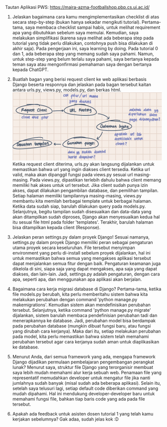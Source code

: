 Tautan Aplikasi PWS: https://maira-azma-footballshop.pbp.cs.ui.ac.id/

1. Jelaskan bagaimana cara kamu mengimplementasikan checklist di atas secara step-by-step (bukan hanya sekadar mengikuti tutorial).
Pertama-tama, saya membaca checklist sampai habis, untuk melihat requirement apa yang dibutuhkan sebelum saya memulai. Kemudian, saya melakukan simplifikasi (karena saya melihat ada beberapa step pada tutorial yang tidak perlu dilakukan, contohnya push bisa dilakukan di akhir saja). Pada pengerjaan ini, saya learning by doing. Pada tutorial 0 dan 1, ada beberapa step yang memang sudah saya pahami. Namun, untuk step-step yang belum terlalu saya pahami, saya bertanya kepada teman saya atau mengonfirmasi pemahaman saya dengan bertanya kepada ChatGPT. 

2. Buatlah bagan yang berisi request client ke web aplikasi berbasis Django beserta responnya dan jelaskan pada bagan tersebut kaitan antara urls.py, views.py, models.py, dan berkas html.
![alt text](image.png)
Ketika request client diterima, urls.py akan langsung dijalankan untuk memastikan bahwa url yang ingin diakses client tersedia. Ketika url valid, maka akan dipanggil fungsi pada views.py sesuai url masing-masing. Pada views.py, dipastikan terlebih dahulu bahwa client memang memiliki hak akses untuk url tersebut. Jika client sudah punya izin akses, dapat dilakukan pengambilan database, dan pemilihan tampilan. Setiap halaman memiliki tampilannya masing-masing, views.py membantu kita memilah berbagai template untuk berbagai halaman. Ketika data sudah siap, barulah dilakukan query pada models.py. Selanjutnya, begitu tampilan sudah disesuaikan dan data-data yang akan ditampilkan sudah diproses, Django akan menyesuaikan kedua hal itu sesuai file html pada folder 'templates'. Terakhir, barulah halaman bisa ditampilkan kepada client (Response).

3. Jelaskan peran settings.py dalam proyek Django!
Sesuai namanya, settings.py dalam proyek Django memiliki peran sebagai pengaturan utama proyek secara keseluruhan. File tersebut menyimpan environment yang perlu di-install sebelum proyek dijalankan, hal ini untuk memastikan bahwa semua yang mengakses aplikasi tersebut dapat menjalankan semua fitur dengan baik. Pengaturan keamanan juga dikelola di sini, siapa saja yang dapat mengakses, apa saja yang dapat diakses, dan lain-lain. Jadi, settings.py adalah pengaturan, dengan cara apa, seperti apa, dan menggunakan apa aplikasi akan berjalan. 

4. Bagaimana cara kerja migrasi database di Django?
Pertama-tama, ketika file models.py berubah, kita perlu memberitahu sistem bahwa kita melakukan perubahan dengan command 'python manage.py makemigrations'. Kemudian sistem akan mendefinisikan perubahan tersebut. Selanjutnya, ketika command 'python manage.py migrate' dijalankan, sistem barulah membaca pendefinisian perubahan tadi dan menerapkannya ke database. Jadi, perubahan model bisa berdampak pada perubahan database (mungkin dibuat fungsi baru, atau fungsi yang dirubah cara kerjanya). Maka dari itu, setiap melakukan perubahan pada model, kita perlu memastikan bahwa sistem telah memahami perubahan tersebut agar cara kerjanya sudah aman untuk diaplikasikan ke database.

5. Menurut Anda, dari semua framework yang ada, mengapa framework Django dijadikan permulaan pembelajaran pengembangan perangkat lunak?
Menurut saya, struktur file Django yang terorganisir membuat saya lebih mudah memahami alur kerja sebuah web. Penamaan file yang representatif memudahkan developer untuk mengatur file jika nanti jumlahnya sudah banyak (misal sudah ada beberapa aplikasi). Selain itu, setelah saya telusuri lagi, setiap default code diberikan command yang mudah dipahami. Hal ini mendukung developer-developer baru untuk memahami fungsi file, bahkan tiap baris code yang ada pada file tersebut. 

6. Apakah ada feedback untuk asisten dosen tutorial 1 yang telah kamu kerjakan sebelumnya?
Gak adaa, sudah jelas kok :D